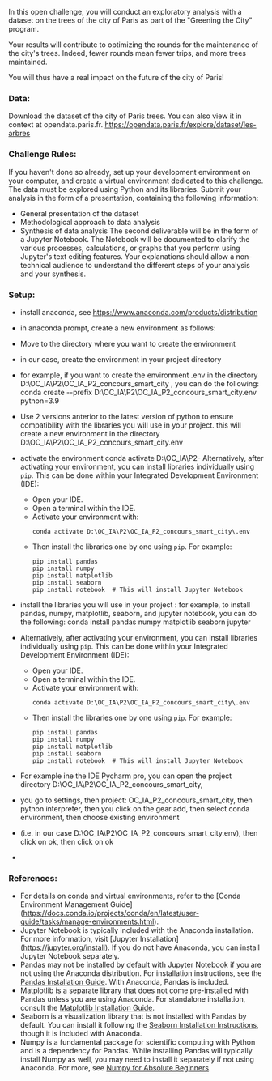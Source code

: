 In this open challenge, you will conduct an exploratory analysis with a dataset on the trees of the city of Paris as part
of the "Greening the City" program.

Your results will contribute to optimizing the rounds for the maintenance of the city's trees. Indeed, fewer rounds mean
fewer trips, and more trees maintained.

You will thus have a real impact on the future of the city of Paris!

### Data:

Download the dataset of the city of Paris trees.
You can also view it in context at opendata.paris.fr. https://opendata.paris.fr/explore/dataset/les-arbres


### Challenge Rules:

If you haven't done so already, set up your development environment on your computer, and create a virtual environment
dedicated to this challenge.
The data must be explored using Python and its libraries.
Submit your analysis in the form of a presentation, containing the following information:
- General presentation of the dataset
- Methodological approach to data analysis
- Synthesis of data analysis
The second deliverable will be in the form of a Jupyter Notebook. The Notebook will be documented to clarify the various
processes, calculations, or graphs that you perform using Jupyter's text editing features. Your explanations should allow
a non-technical audience to understand the different steps of your analysis and your synthesis.


### Setup:
- install anaconda, see https://www.anaconda.com/products/distribution
- in anaconda prompt, create a new environment as follows:
- Move to the directory where you want to create the environment
- in our case, create the environment in your project directory
- for example, if you want to create the environment .env in the directory D:\OC_IA\P2\OC_IA_P2_concours_smart_city
, you can do the following:
conda create --prefix D:\OC_IA\P2\OC_IA_P2_concours_smart_city\.env python=3.9
- Use 2 versions anterior to the latest version of python to ensure compatibility with the libraries you will use in 
your project. this will create a new environment in the directory D:\OC_IA\P2\OC_IA_P2_concours_smart_city\.env
- activate the environment
conda activate D:\OC_IA\P2\- Alternatively, after activating your environment, you can install libraries individually
using `pip`. This can be done within your Integrated Development Environment (IDE):
  - Open your IDE.
  - Open a terminal within the IDE.
  - Activate your environment with:
    ```
    conda activate D:\OC_IA\P2\OC_IA_P2_concours_smart_city\.env
    ```
  - Then install the libraries one by one using `pip`. For example:
    ```
    pip install pandas
    pip install numpy
    pip install matplotlib
    pip install seaborn
    pip install notebook  # This will install Jupyter Notebook
    ```

- install the libraries you will use in your project :
for example, to install pandas, numpy, matplotlib, seaborn, and jupyter notebook, you can do the following:
conda install pandas numpy matplotlib seaborn jupyter
- Alternatively, after activating your environment, you can install libraries individually using `pip`. This can be done
within your Integrated Development Environment (IDE):
  - Open your IDE.
  - Open a terminal within the IDE.
  - Activate your environment with:
    ```
    conda activate D:\OC_IA\P2\OC_IA_P2_concours_smart_city\.env
    ```
  - Then install the libraries one by one using `pip`. For example:
    ```
    pip install pandas
    pip install numpy 
    pip install matplotlib
    pip install seaborn
    pip install notebook  # This will install Jupyter Notebook
    ```
    
- For example ine the IDE Pycharm pro, you can open the project directory D:\OC_IA\P2\OC_IA_P2_concours_smart_city,
- you go to settings, then project: OC_IA_P2_concours_smart_city, then python interpreter, then you click on the gear
add, then select conda environment, then choose existing environment
- (i.e. in our case D:\OC_IA\P2\OC_IA_P2_concours_smart_city\.env), then click on ok, then click on ok
- 
### References:
- For details on conda and virtual environments, refer to the [Conda Environment Management Guide]
(https://docs.conda.io/projects/conda/en/latest/user-guide/tasks/manage-environments.html).
- Jupyter Notebook is typically included with the Anaconda installation. For more information, visit [Jupyter Installation]
(https://jupyter.org/install). If you do not have Anaconda, you can install Jupyter Notebook separately.
- Pandas may not be installed by default with Jupyter Notebook if you are not using the Anaconda distribution.
For installation instructions, see the [Pandas Installation Guide](https://pandas.pydata.org/docs/getting_started/install.html). 
With Anaconda, Pandas is included.
- Matplotlib is a separate library that does not come pre-installed with Pandas unless you are using Anaconda.
For standalone installation, consult the [Matplotlib Installation Guide](https://matplotlib.org/stable/users/installing.html).
- Seaborn is a visualization library that is not installed with Pandas by default. You can install it following the
[Seaborn Installation Instructions](https://seaborn.pydata.org/installing.html), though it is included with Anaconda.
- Numpy is a fundamental package for scientific computing with Python and is a dependency for Pandas. While installing
Pandas will typically install Numpy as well, you may need to install it separately if not using Anaconda. For more, see
[Numpy for Absolute Beginners](https://numpy.org/doc/stable/user/absolute_beginners.html).
